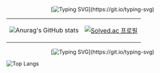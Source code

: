 <div align="center">

[![Typing SVG](https://readme-typing-svg.demolab.com?font=Fira+Code&size=18&duration=1000&pause=2000&color=2CF796&width=435&lines=Stand+on+the+shoulders+of+giants.)](https://git.io/typing-svg)
</div>
<table>
  <tr>
    <td>
      
![Anurag's GitHub stats](https://github-readme-stats.vercel.app/api?username=seungdeng&show_icons=true&theme=radical)      
    </td>
    <td>
    
[![Solved.ac
프로필](http://mazassumnida.wtf/api/v2/generate_badge?boj=sgrhee333)](https://solved.ac/sgrhee333)
    </td>
  </tr>
</table>

<div align="center">

[![Typing SVG](https://readme-typing-svg.demolab.com?font=Fira+Code&size=18&duration=1000&pause=2000&color=2CF796&width=435&lines=Stand+on+the+shoulders+of+giants.)](https://git.io/typing-svg)
</div>

![Top Langs](https://github-readme-stats.vercel.app/api/top-langs/?username=seungdeng)




